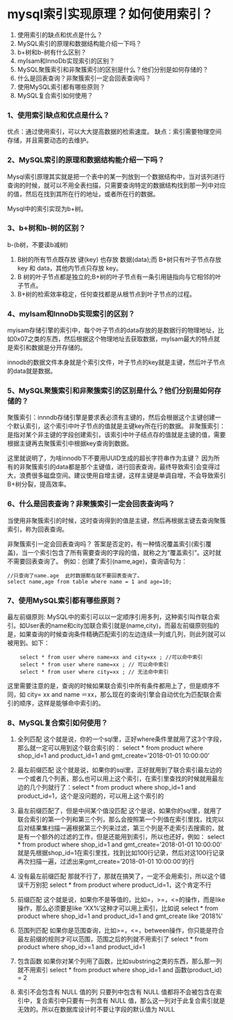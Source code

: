 # mysql索引实现原理？如何使用索引？

1. 使用索引的缺点和优点是什么？
2. MySQL索引的原理和数据结构能介绍一下吗？
3. b+树和b-树有什么区别？
4. myIsam和InnoDb实现索引的区别？
5. MySQL聚簇索引和非聚簇索引的区别是什么？他们分别是如何存储的？
6. 什么是回表查询？非聚簇索引一定会回表查询吗？
7. 使用MySQL索引都有哪些原则？
8. MySQL复合索引如何使用？


### 1、使用索引缺点和优点是什么？
优点：通过使用索引，可以大大提高数据的检索速度。
缺点：索引需要物理空间存储，并且需要动态的去维护。


### 2、MySQL索引的原理和数据结构能介绍一下吗？
Mysql索引原理其实就是把一个表中的某一列放到一个数据结构中，当对该列进行查询的时候，就可以不用全表扫描，只需要查询特定的数据结构找到那一列中对应的值，然后在找到其所在行的地址，或者所在行的数据。

Mysql中的索引实现为b+树。


### 3、b+树和b-树的区别？
b-(b树，不要读b减树)
1. B树的所有节点既存放 键(key) 也存放 数据(data);而 B+树只有叶子节点存放 key 和 data，其他内节点只存放 key。
2. B 树的叶子节点都是独立的;B+树的叶子节点有一条引用链指向与它相邻的叶子节点。
3. B+树的检索效率稳定，任何查找都是从根节点到叶子节点的过程。


### 4、myIsam和InnoDb实现索引的区别？
myisam存储引擎的索引中，每个叶子节点的data存放的是数据行的物理地址，比如0x07之类的东西，然后根据这个物理地址去获取数据，myIsam最大的特点就是索引和数据是分开存储的。

innodb的数据文件本身就是个索引文件，叶子节点的key就是主键，然后叶子节点的data就是数据。


### 5、MySQL聚簇索引和非聚簇索引的区别是什么？他们分别是如何存储的？
聚簇索引：innndb存储引擎是要求表必须有主键的，然后会根据这个主键创建一个默认索引，这个索引中叶子节点的值就是主键key所在行的数据。
非聚簇索引：是指对某个非主键的字段创建索引，该索引中叶子结点存的值就是主键的值，需要根据主键再去聚簇索引中根据key查询到数据。

这里就说明了，为啥innodb下不要用UUID生成的超长字符串作为主键？
因为所有的非聚簇索引的data都是那个主键值，进行回表查询，最终导致索引会变得过大，浪费很多磁盘空间。建议使用自增主键，这样主键是单调自增，不会导致索引B+树分裂，提高效率。


### 6、什么是回表查询？非聚簇索引一定会回表查询吗？
当使用非聚簇索引的时候，这时查询得到的值是主键，然后再根据主键去查询聚簇索引，称为回表查询。

非聚簇索引一定会回表查询吗？ 
答案是否定的，有一种情况覆盖索引(索引覆盖)，当一个索引包含了所有需要查询的字段的值，就称之为“覆盖索引”。这时就不需要回表查询了。
例如：创建了索引(name,age)，查询语句为：
```
//只查询了name.age  此时数据都在就不要回表查询了。
select name,age from table where name = 1 and age=10;
```


### 7、使用MySQL索引都有哪些原则？
最左前缀原则:
MySQL中的索引可以以一定顺序引用多列，这种索引叫作联合索引。如User表的name和city加联合索引就是(name,city)，而最左前缀原则指的是，如果查询的时候查询条件精确匹配索引的左边连续一列或几列，则此列就可以被用到。如下：
```
    select * from user where name=xx and city=xx ; //可以命中索引
    select * from user where name=xx ; // 可以命中索引
    select * from user where city=xx ; // 无法命中索引    
```        
这里需要注意的是，查询的时候如果联合索引中所有条件都用上了，但是顺序不同，如 city= xx and name ＝xx，那么现在的查询引擎会自动优化为匹配联合索引的顺序，这样是能够命中索引的。



### 8、MySQL复合索引如何使用？
1. 全列匹配
这个就是说，你的一个sql里，正好where条件里就用了这3个字段，那么就一定可以用到这个联合索引的： select * from product where shop_id=1 and product_id=1 and gmt_create=’2018-01-01 10:00:00’

2. 最左前缀匹配
这个就是说，如果你的sql里，正好就用到了联合索引最左边的一个或者几个列表，那么也可以用上这个索引，在索引里查找的时候就用最左边的几个列就行了：select * from product where shop_id=1 and product_id=1，这个是没问题的，可以用上这个索引的

3. 最左前缀匹配了，但是中间某个值没匹配
这个是说，如果你的sql里，就用了联合索引的第一个列和第三个列，那么会按照第一个列值在索引里找，找完以后对结果集扫描一遍根据第三个列来过滤，第三个列是不走索引去搜索的，就是有一个额外的过滤的工作，但是还能用到索引，所以也还好，例如：
select * from product where shop_id=1 and gmt_create=’2018-01-01 10:00:00’
就是先根据shop_id=1在索引里找，找到比如100行记录，然后对这100行记录再次扫描一遍，过滤出来gmt_create=’2018-01-01 10:00:00’的行

4. 没有最左前缀匹配
那就不行了，那就在搞笑了，一定不会用索引，所以这个错误千万别犯
select * from product where product_id=1，这个肯定不行

5. 前缀匹配
这个就是说，如果你不是等值的，比如=，>=，<=的操作，而是like操作，那么必须要是like ‘XX%’这种才可以用上索引，比如说
select * from product where shop_id=1 and product_id=1 and gmt_create like ‘2018%’

6. 范围列匹配
如果你是范围查询，比如>=，<=，between操作，你只能是符合最左前缀的规则才可以范围，范围之后的列就不用索引了 select * from product where shop_id>=1 and product_id=1


7. 包含函数
如果你对某个列用了函数，比如substring之类的东西，那么那一列就不用索引
select * from product where shop_id=1 and 函数(product_id) = 2

8. 索引不会包含有 NULL 值的列
只要列中包含有 NULL 值都将不会被包含在索引中，复合索引中只要有一列含有 NULL 值，那么这一列对于此复合索引就是无效的。所以在数据库设计时不要让字段的默认值为 NULL


